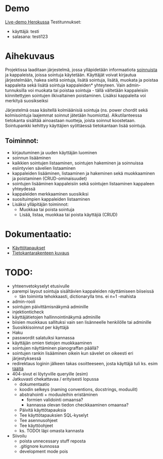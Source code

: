 # Demo

[Live-demo Herokussa](https://sointutietokanta.herokuapp.com/)
Testitunnukset:
- käyttäjä: testi
- salasana: testi123

# Aihekuvaus

Projektissa laaditaan järjestelmä, jossa ylläpidetään informaatiota [soinnuista](https://fi.wikipedia.org/wiki/Sointu) ja kappaleista, joissa sointuja käytetään. Käyttäjät voivat kirjautua järjestelmään, hakea sieltä sointuja, lisätä sointuja, lisätä, muokata ja poistaa kappaleita sekä lisätä sointuja kappaleiden* yhteyteen. Vain admin-tunnuksilla voi muokata tai poistaa sointuja - tällä vältetään kappaleisiin kiinnitettyjen sointujen ilkivaltainen poistaminen. Lisäksi kappaleita voi merkityä suosikseiksi

Järjestelmä osaa käsitellä kolmiäänisiä sointuja (ns. power chordit sekä kolmisointuja laajemmat soinnut jätetään huomiotta). Alkutilanteessa tietokanta sisältää ainoastaan nuotteja, joista soinnut koostetaan. Sointupankki kehittyy käyttäjien syöttäessä tietokantaan lisää sointuja.

## Toiminnot:
- kirjautuminen ja uuden käyttäjän luominen
- soinnun lisääminen
- kaikkien sointujen listaaminen, sointujen hakeminen ja soinnuissa esiintyvien sävelien listaaminen
- kappaleiden lisääminen, listaaminen ja hakeminen sekä muokkaaminen ja poistaminen (CRUD-ominaisuudet)
- sointujen lisääminen kappaleisiin sekä sointujen listaaminen kappaleen yhteydessä
- kappaleiden merkkaaminen suosikiksi
- suosituimpien kappaleiden listaaminen
- Lisäksi ylläpitäjän toiminnot:
    - Muokkaa tai poista sointuja
    - Lisää, listaa, muokkaa tai poista käyttäjiä (CRUD)


# Dokumentaatio:
- [Käyttötapaukset](/documentation/userstories.md)
- [Tietokantarakenteen kuvaus](/documentation/databasestructure.md)

# TODO:
- yhteenvetokyselyt etusivulle
- parempi layout sointuja sisältävien kappaleiden näyttämiseen biiseissä
    - tän toiminta tehokkaasti, dictionarylla tms. ei n+1 -mahista
- admin-rooli
- sointujen päivittämisnäkymä adminille
- injektionticheck
- käyttäjätietojen hallinnointinäkymä adminille
- biisien muokkaus sallituksi vain sen lisänneelle henkilölle tai adminille
- Suosikkisoinnut per käyttäjä
- Haku
- passwordit salatuiksi kannassa
- käyttäjän omien tietojen muokkaaminen
- sointujen näyttäminen pianograffan päällä?
- sointujen rankin lisääminen oikein kun sävelet on oikeesti eri järjestyksessä
- redirektaus loginin jälkeen takas osoitteeseen, josta käyttäjä tuli ks. esim [täältä](https://blog.miguelgrinberg.com/post/the-flask-mega-tutorial-part-v-user-logins)
- 404-sivut ei löytyville queryille (esim)
- Jatkuvasti chekattavaa / erityisesti lopussa
    - dokumentaatio
    - koodin selkeys (naming conventions, docstrings, moduulit)
    - abstrahointi + moduuleihin eristäminen
        - formien validointi omaansa?
        - kannassa olevan tiedon checkkaaminen omaansa?
    - Päivitä käyttötapauksia
    - Tee käyttötapauksien SQL-kyselyt
    - Tee asennusohjeet
    - Tee käyttöohjeet
    - ks. TODOt läpi omasta kannasta
- Siivoilu
    - poista unnecessary stuff reposta
    - .gitignore kunnossa
    - development mode pois
